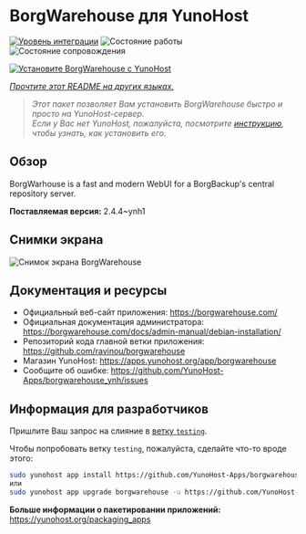 <!--
Важно: этот README был автоматически сгенерирован <https://github.com/YunoHost/apps/tree/master/tools/readme_generator>
Он НЕ ДОЛЖЕН редактироваться вручную.
-->

# BorgWarehouse для YunoHost

[![Уровень интеграции](https://apps.yunohost.org/badge/integration/borgwarehouse)](https://ci-apps.yunohost.org/ci/apps/borgwarehouse/)
![Состояние работы](https://apps.yunohost.org/badge/state/borgwarehouse)
![Состояние сопровождения](https://apps.yunohost.org/badge/maintained/borgwarehouse)

[![Установите BorgWarehouse с YunoHost](https://install-app.yunohost.org/install-with-yunohost.svg)](https://install-app.yunohost.org/?app=borgwarehouse)

*[Прочтите этот README на других языках.](./ALL_README.md)*

> *Этот пакет позволяет Вам установить BorgWarehouse быстро и просто на YunoHost-сервер.*  
> *Если у Вас нет YunoHost, пожалуйста, посмотрите [инструкцию](https://yunohost.org/install), чтобы узнать, как установить его.*

## Обзор

BorgWarhouse is a fast and modern WebUI for a BorgBackup's central repository server. 


**Поставляемая версия:** 2.4.4~ynh1

## Снимки экрана

![Снимок экрана BorgWarehouse](./doc/screenshots/screenshot.png)

## Документация и ресурсы

- Официальный веб-сайт приложения: <https://borgwarehouse.com/>
- Официальная документация администратора: <https://borgwarehouse.com/docs/admin-manual/debian-installation/>
- Репозиторий кода главной ветки приложения: <https://github.com/ravinou/borgwarehouse>
- Магазин YunoHost: <https://apps.yunohost.org/app/borgwarehouse>
- Сообщите об ошибке: <https://github.com/YunoHost-Apps/borgwarehouse_ynh/issues>

## Информация для разработчиков

Пришлите Ваш запрос на слияние в [ветку `testing`](https://github.com/YunoHost-Apps/borgwarehouse_ynh/tree/testing).

Чтобы попробовать ветку `testing`, пожалуйста, сделайте что-то вроде этого:

```bash
sudo yunohost app install https://github.com/YunoHost-Apps/borgwarehouse_ynh/tree/testing --debug
или
sudo yunohost app upgrade borgwarehouse -u https://github.com/YunoHost-Apps/borgwarehouse_ynh/tree/testing --debug
```

**Больше информации о пакетировании приложений:** <https://yunohost.org/packaging_apps>

